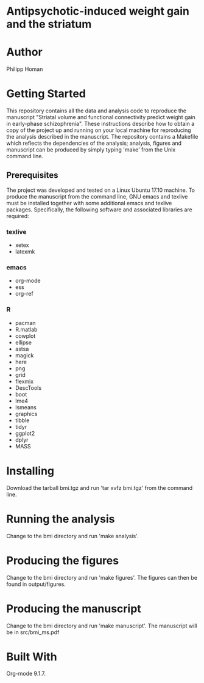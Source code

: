 # Antipsychotic-induced weight gain and the striatum

# Author
Philipp Homan <phoman1 at northwell dot edu>

# Getting Started
This repository contains all the data and analysis
code to reproduce the manuscript "Striatal volume and functional
connectivity predict weight gain in early-phase schizophrenia". These
instructions describe how to obtain a copy of the project up and running
on your local machine for reproducing the analysis described in the
manuscript. The repository contains a Makefile which reflects the
dependencies of the analysis; analysis, figures and manuscript can be
produced by simply typing 'make' from the Unix command line.

## Prerequisites
The project was developed and tested on a Linux Ubuntu 17.10 machine. To
produce the manuscript from the command line, GNU emacs and texlive must
be installed together with some additional emacs and texlive
packages. Specifically, the following software and associated libraries
are required:

### texlive
-   xetex
-   latexmk

### emacs
-   org-mode
-   ess
-   org-ref

### R
-   pacman
-   R.matlab
-   cowplot
-   ellipse
-   astsa
-   magick
-   here
-   png
-   grid
-   flexmix
-   DescTools
-   boot
-   lme4
-   lsmeans
-   graphics
-   tibble
-   tidyr
-   ggplot2
-   dplyr
-   MASS

# Installing
Download the tarball bmi.tgz and run 'tar xvfz bmi.tgz' from the command
line.

# Running the analysis
Change to the bmi directory and run 'make analysis'.

# Producing the figures
Change to the bmi directory and run 'make figures'. The figures can then
be found in output/figures.

# Producing the manuscript
Change to the bmi directory and run 'make manuscript'. The manuscript
will be in src/bmi_ms.pdf</sub>

# Built With
Org-mode 9.1.7.
